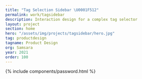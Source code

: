 ```yaml
---
title: "Tag Selection Sidebar \U0001F512"
permalink: work/tagsidebar
description: Interaction design for a complex tag selector
layout: project
section: home
hero: "/assets/img/projects/tagsidebar/hero.jpg"
tag: productdesign
tagname: Product Design
org: Samsara
year: 2021
order: 100
---
```


{% include components/password.html %}
